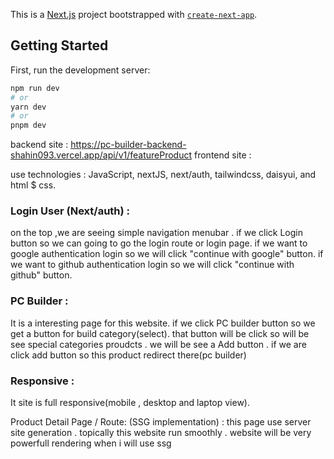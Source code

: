 This is a [Next.js](https://nextjs.org/) project bootstrapped with [`create-next-app`](https://github.com/vercel/next.js/tree/canary/packages/create-next-app).

## Getting Started

First, run the development server:

```bash
npm run dev
# or
yarn dev
# or
pnpm dev
```

backend site : https://pc-builder-backend-shahin093.vercel.app/api/v1/featureProduct
frontend site :

use technologies : JavaScript, nextJS, next/auth, tailwindcss, daisyui, and html $ css.

### Login User (Next/auth) :

on the top ,we are seeing simple navigation menubar . if we click Login button so we can going to go the login route or login page. if we want to google authentication login so we will click "continue with google" button. if we want to github authentication login so we will click "continue with github" button.

### PC Builder :

It is a interesting page for this website. if we click PC builder button so we get a button for build category(select). that button will be click so will be see special categories proudcts . we will be see a Add button . if we are click add button so this product redirect there(pc builder)

### Responsive :

It site is full responsive(mobile , desktop and laptop view).

Product Detail Page / Route: (SSG implementation) : this page use server site generation . topically this website run smoothly . website will be very powerfull rendering when i will use ssg
